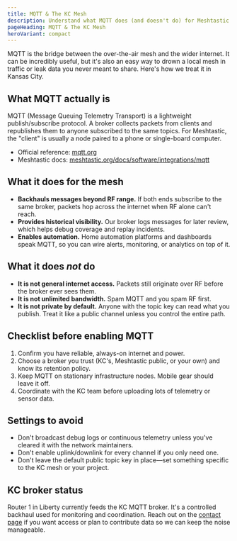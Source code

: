 ```yaml
---
title: MQTT & The KC Mesh
description: Understand what MQTT does (and doesn't do) for Meshtastic nodes before flipping the switch.
pageHeading: MQTT & The KC Mesh
heroVariant: compact
---
```


MQTT is the bridge between the over-the-air mesh and the wider internet. It can
be incredibly useful, but it's also an easy way to drown a local mesh in traffic
or leak data you never meant to share. Here's how we treat it in Kansas City.

## What MQTT actually is

MQTT (Message Queuing Telemetry Transport) is a lightweight publish/subscribe
protocol. A broker collects packets from clients and republishes them to anyone
subscribed to the same topics. For Meshtastic, the "client" is usually a node
paired to a phone or single-board computer.

- Official reference: [mqtt.org](https://mqtt.org/)
- Meshtastic docs: [meshtastic.org/docs/software/integrations/mqtt](https://meshtastic.org/docs/software/integrations/mqtt)

## What it does for the mesh

- **Backhauls messages beyond RF range.** If both ends subscribe to the same
  broker, packets hop across the internet when RF alone can't reach.
- **Provides historical visibility.** Our broker logs messages for later review,
  which helps debug coverage and replay incidents.
- **Enables automation.** Home automation platforms and dashboards speak MQTT,
  so you can wire alerts, monitoring, or analytics on top of it.

## What it does *not* do

- **It is not general internet access.** Packets still originate over RF before
  the broker ever sees them.
- **It is not unlimited bandwidth.** Spam MQTT and you spam RF first.
- **It is not private by default.** Anyone with the topic key can read what you
  publish. Treat it like a public channel unless you control the entire path.

## Checklist before enabling MQTT

1. Confirm you have reliable, always-on internet and power.
2. Choose a broker you trust (KC's, Meshtastic public, or your own) and know its
   retention policy.
3. Keep MQTT on stationary infrastructure nodes. Mobile gear should leave it
   off.
4. Coordinate with the KC team before uploading lots of telemetry or sensor
   data.

## Settings to avoid

- Don't broadcast debug logs or continuous telemetry unless you've cleared it
  with the network maintainers.
- Don't enable uplink/downlink for every channel if you only need one.
- Don't leave the default public topic key in place—set something specific to
  the KC mesh or your project.

## KC broker status

Router 1 in Liberty currently feeds the KC MQTT broker. It's a controlled
backhaul used for monitoring and coordination. Reach out on the [contact
page](/community/contact) if you want access or plan to contribute data so we
can keep the noise manageable.
